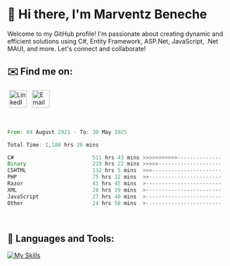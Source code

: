 # 👋 Hi there, I'm Marventz Beneche

Welcome to my GitHub profile! I'm passionate about creating dynamic and efficient solutions using C#, Entity Framework, ASP.Net, JavaScript, .Net MAUI, and more. Let's connect and collaborate!

## ✉️ Find me on:
 <a href="https://linkedin.com/in/benechem" target="_blank" rel="noopener noreferrer"> <img src="https://icons.iconarchive.com/icons/limav/flat-gradient-social/512/Linkedin-icon.png" alt="LinkedIn" height="40" style="vertical-align:top; margin:4px"></a>
 <a href="mailto:info@benechem.co"> <img src="https://icons.iconarchive.com/icons/dtafalonso/android-lollipop/512/Gmail-icon.png" alt="Email" height="40" style="vertical-align:top; margin:4px"></a>
</p>

<br/>
<!--START_SECTION:waka-->

```rust
From: 04 August 2021 - To: 30 May 2025

Total Time: 1,188 hrs 26 mins

C#                         511 hrs 43 mins >>>>>>>>>>>--------------   42.17 %
Binary                     219 hrs 22 mins >>>>>--------------------   18.08 %
CSHTML                     132 hrs 5 mins  >>>----------------------   10.89 %
PHP                        75 hrs 32 mins  >>-----------------------   06.23 %
Razor                      41 hrs 45 mins  >------------------------   03.44 %
XML                        28 hrs 39 mins  >------------------------   02.36 %
JavaScript                 27 hrs 40 mins  >------------------------   02.28 %
Other                      24 hrs 58 mins  >------------------------   02.06 %
```

<!--END_SECTION:waka-->
<br />

## 🧰 Languages and Tools:

[![My Skills](https://skillicons.dev/icons?i=js,html,css,cs,java,php,mysql,dotnet,bootstrap,visualstudio,vscode,androidstudio,azure,xd,wordpress,raspberrypi)](https://skillicons.dev)
<br />

